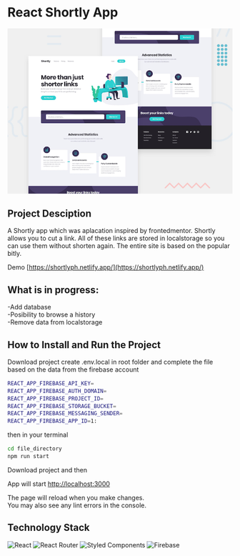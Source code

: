 # React Shortly App

![alt text](https://github.com/pokrywa1/url-shortening/blob/master/preview.jpg?raw=true)

## Project Desciption

A Shortly app which was aplacation inspired by frontedmentor. Shortly allows you to cut a link. All of these links are stored in localstorage so you can use them without shorten again. The entire site is based on the popular bitly.

Demo [https://shortlyph.netlify.app/](https://shortlyph.netlify.app/)

## What is in progress:
-Add database </br>
-Posibility to browse a history </br>
-Remove data from localstorage </br>

## How to Install and Run the Project

Download project create .env.local in root folder and complete the file based on the data from the firebase account

```zsh
REACT_APP_FIREBASE_API_KEY=
REACT_APP_FIREBASE_AUTH_DOMAIN=
REACT_APP_FIREBASE_PROJECT_ID=
REACT_APP_FIREBASE_STORAGE_BUCKET=
REACT_APP_FIREBASE_MESSAGING_SENDER=
REACT_APP_FIREBASE_APP_ID=1:

```
then in your terminal

```zsh
cd file_directory
npm run start
```
Download project and then

App will start [http://localhost:3000](http://localhost:3000)


The page will reload when you make changes.\
You may also see any lint errors in the console.

## Technology Stack
![React](https://img.shields.io/badge/react-%2320232a.svg?style=for-the-badge&logo=react&logoColor=%2361DAFB)
![React Router](https://img.shields.io/badge/React_Router-CA4245?style=for-the-badge&logo=react-router&logoColor=white)
![Styled Components](https://img.shields.io/badge/styled--components-DB7093?style=for-the-badge&logo=styled-components&logoColor=white)
![Firebase](https://img.shields.io/badge/firebase-%23039BE5.svg?style=for-the-badge&logo=firebase)

  </div>
